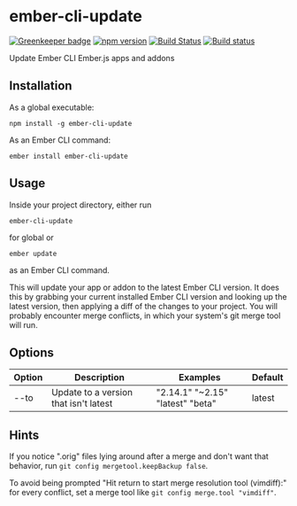 # ember-cli-update

[![Greenkeeper badge](https://badges.greenkeeper.io/kellyselden/ember-cli-update.svg)](https://greenkeeper.io/)
[![npm version](https://badge.fury.io/js/ember-cli-update.svg)](https://badge.fury.io/js/ember-cli-update)
[![Build Status](https://travis-ci.org/kellyselden/ember-cli-update.svg?branch=master)](https://travis-ci.org/kellyselden/ember-cli-update)
[![Build status](https://ci.appveyor.com/api/projects/status/68qn3jkwcg4273v2/branch/master?svg=true)](https://ci.appveyor.com/project/kellyselden/ember-cli-update/branch/master)

Update Ember CLI Ember.js apps and addons

## Installation

As a global executable:

`npm install -g ember-cli-update`

As an Ember CLI command:

`ember install ember-cli-update`

## Usage

Inside your project directory, either run

`ember-cli-update`

for global or

`ember update`

as an Ember CLI command.

This will update your app or addon to the latest Ember CLI version. It does this by grabbing your current installed Ember CLI version and looking up the latest version, then applying a diff of the changes to your project. You will probably encounter merge conflicts, in which your system's git merge tool will run.

## Options

| Option | Description | Examples | Default |
|---|---|---|---|
| --to | Update to a version that isn\'t latest | "2.14.1" "~2.15" "latest" "beta" | latest |

## Hints

If you notice ".orig" files lying around after a merge and don't want that behavior, run `git config mergetool.keepBackup false`.

To avoid being prompted "Hit return to start merge resolution tool (vimdiff):" for every conflict, set a merge tool like `git config merge.tool "vimdiff"`.
